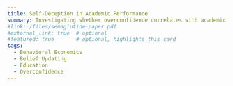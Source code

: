```yaml
---
title: Self-Deception in Academic Performance
summary: Investigating whether overconfidence correlates with academic achievement and how signaling one's true ability influences outcomes and beliefs.
#link: /files/semaglutide-paper.pdf
#external_link: true  # optional
#featured: true       # optional, highlights this card
tags:
  - Behavioral Economics
  - Belief Updating
  - Education
  - Overconfidence
---
```

